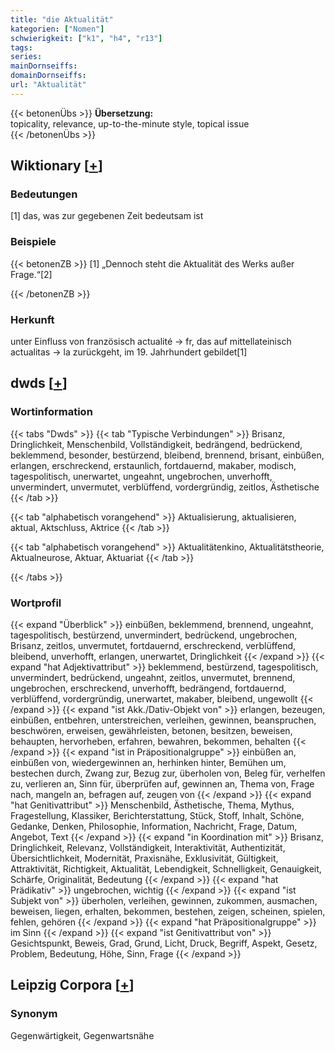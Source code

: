 ```yaml
---
title: "die Aktualität"
kategorien: ["Nomen"]
schwierigkeit: ["k1", "h4", "r13"]
tags:
series:
mainDornseiffs:
domainDornseiffs:
url: "Aktualität"
---
```


{{< betonenÜbs >}}
**Übersetzung:**  
topicality, relevance, up-to-the-minute style, topical issue  
{{< /betonenÜbs >}}

## Wiktionary [[+](https://de.wiktionary.org/wiki/Aktualität)]

### Bedeutungen
[1] das, was zur gegebenen Zeit bedeutsam ist  

### Beispiele
{{< betonenZB >}}
[1] „Dennoch steht die Aktualität des Werks außer Frage.“[2]  

{{< /betonenZB >}}
### Herkunft
unter Einfluss von französisch actualité → fr, das auf mittellateinisch actualitas → la zurückgeht, im 19. Jahrhundert gebildet[1]  



## dwds [[+](https://www.dwds.de/wb/Aktualität)]

### Wortinformation
{{< tabs "Dwds" >}}
{{< tab "Typische Verbindungen" >}}
Brisanz, Dringlichkeit, Menschenbild, Vollständigkeit, bedrängend, bedrückend, beklemmend, besonder, bestürzend, bleibend, brennend, brisant, einbüßen, erlangen, erschreckend, erstaunlich, fortdauernd, makaber, modisch, tagespolitisch, unerwartet, ungeahnt, ungebrochen, unverhofft, unvermindert, unvermutet, verblüffend, vordergründig, zeitlos, Ästhetische
{{< /tab >}}

{{< tab "alphabetisch vorangehend" >}}
Aktualisierung, aktualisieren, aktual, Aktschluss, Aktrice
{{< /tab >}}

{{< tab "alphabetisch vorangehend" >}}
Aktualitätenkino, Aktualitätstheorie, Aktualneurose, Aktuar, Aktuariat
{{< /tab >}}

{{< /tabs >}}

### Wortprofil
{{< expand "Überblick" >}} einbüßen, beklemmend, brennend, ungeahnt, tagespolitisch, bestürzend, unvermindert, bedrückend, ungebrochen, Brisanz, zeitlos, unvermutet, fortdauernd, erschreckend, verblüffend, bleibend, unverhofft, erlangen, unerwartet, Dringlichkeit {{< /expand >}}
{{< expand "hat Adjektivattribut" >}} beklemmend, bestürzend, tagespolitisch, unvermindert, bedrückend, ungeahnt, zeitlos, unvermutet, brennend, ungebrochen, erschreckend, unverhofft, bedrängend, fortdauernd, verblüffend, vordergründig, unerwartet, makaber, bleibend, ungewollt {{< /expand >}}
{{< expand "ist Akk./Dativ-Objekt von" >}} erlangen, bezeugen, einbüßen, entbehren, unterstreichen, verleihen, gewinnen, beanspruchen, beschwören, erweisen, gewährleisten, betonen, besitzen, beweisen, behaupten, hervorheben, erfahren, bewahren, bekommen, behalten {{< /expand >}}
{{< expand "ist in Präpositionalgruppe" >}} einbüßen an, einbüßen von, wiedergewinnen an, herhinken hinter, Bemühen um, bestechen durch, Zwang zur, Bezug zur, überholen von, Beleg für, verhelfen zu, verlieren an, Sinn für, überprüfen auf, gewinnen an, Thema von, Frage nach, mangeln an, befragen auf, zeugen von {{< /expand >}}
{{< expand "hat Genitivattribut" >}} Menschenbild, Ästhetische, Thema, Mythus, Fragestellung, Klassiker, Berichterstattung, Stück, Stoff, Inhalt, Schöne, Gedanke, Denken, Philosophie, Information, Nachricht, Frage, Datum, Angebot, Text {{< /expand >}}
{{< expand "in Koordination mit" >}} Brisanz, Dringlichkeit, Relevanz, Vollständigkeit, Interaktivität, Authentizität, Übersichtlichkeit, Modernität, Praxisnähe, Exklusivität, Gültigkeit, Attraktivität, Richtigkeit, Aktualität, Lebendigkeit, Schnelligkeit, Genauigkeit, Schärfe, Originalität, Bedeutung {{< /expand >}}
{{< expand "hat Prädikativ" >}} ungebrochen, wichtig {{< /expand >}}
{{< expand "ist Subjekt von" >}} überholen, verleihen, gewinnen, zukommen, ausmachen, beweisen, liegen, erhalten, bekommen, bestehen, zeigen, scheinen, spielen, fehlen, gehören {{< /expand >}}
{{< expand "hat Präpositionalgruppe" >}} im Sinn {{< /expand >}}
{{< expand "ist Genitivattribut von" >}} Gesichtspunkt, Beweis, Grad, Grund, Licht, Druck, Begriff, Aspekt, Gesetz, Problem, Bedeutung, Höhe, Sinn, Frage {{< /expand >}}

## Leipzig Corpora [[+](https://corpora.uni-leipzig.de/en/res?word=Aktualität&corpusId=deu_newscrawl-public_2018)]


### Synonym
Gegenwärtigkeit, Gegenwartsnähe

